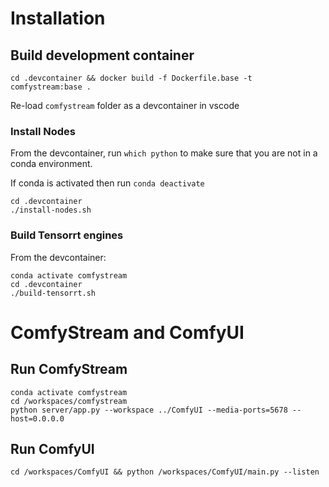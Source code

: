 # Installation
## Build development container
```
cd .devcontainer && docker build -f Dockerfile.base -t comfystream:base .
 ```
Re-load `comfystream` folder as a devcontainer in vscode

### Install Nodes
From the devcontainer, run `which python` to make sure that you are not in a conda environment. 

If conda is activated then run `conda deactivate`
```
cd .devcontainer
./install-nodes.sh
```

### Build Tensorrt engines
From the devcontainer:
```
conda activate comfystream
cd .devcontainer 
./build-tensorrt.sh
```

# ComfyStream and ComfyUI
## Run ComfyStream
```
conda activate comfystream
cd /workspaces/comfystream
python server/app.py --workspace ../ComfyUI --media-ports=5678 --host=0.0.0.0
```

## Run ComfyUI
```
cd /workspaces/ComfyUI && python /workspaces/ComfyUI/main.py --listen
``` 

